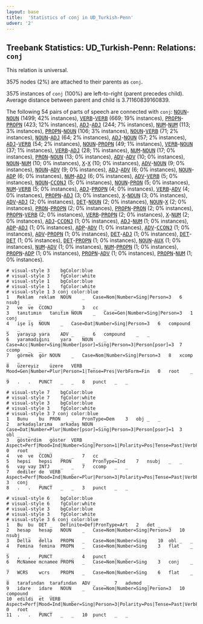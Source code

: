 ```yaml
---
layout: base
title:  'Statistics of conj in UD_Turkish-Penn'
udver: '2'
---
```


## Treebank Statistics: UD_Turkish-Penn: Relations: `conj`

This relation is universal.

3575 nodes (2%) are attached to their parents as `conj`.

3575 instances of `conj` (100%) are left-to-right (parent precedes child).
Average distance between parent and child is 3.71160839160839.

The following 54 pairs of parts of speech are connected with `conj`: <tt><a href="tr_penn-pos-NOUN.html">NOUN</a></tt>-<tt><a href="tr_penn-pos-NOUN.html">NOUN</a></tt> (1499; 42% instances), <tt><a href="tr_penn-pos-VERB.html">VERB</a></tt>-<tt><a href="tr_penn-pos-VERB.html">VERB</a></tt> (669; 19% instances), <tt><a href="tr_penn-pos-PROPN.html">PROPN</a></tt>-<tt><a href="tr_penn-pos-PROPN.html">PROPN</a></tt> (423; 12% instances), <tt><a href="tr_penn-pos-ADJ.html">ADJ</a></tt>-<tt><a href="tr_penn-pos-ADJ.html">ADJ</a></tt> (244; 7% instances), <tt><a href="tr_penn-pos-NUM.html">NUM</a></tt>-<tt><a href="tr_penn-pos-NUM.html">NUM</a></tt> (113; 3% instances), <tt><a href="tr_penn-pos-PROPN.html">PROPN</a></tt>-<tt><a href="tr_penn-pos-NOUN.html">NOUN</a></tt> (106; 3% instances), <tt><a href="tr_penn-pos-NOUN.html">NOUN</a></tt>-<tt><a href="tr_penn-pos-VERB.html">VERB</a></tt> (71; 2% instances), <tt><a href="tr_penn-pos-NOUN.html">NOUN</a></tt>-<tt><a href="tr_penn-pos-ADJ.html">ADJ</a></tt> (64; 2% instances), <tt><a href="tr_penn-pos-ADJ.html">ADJ</a></tt>-<tt><a href="tr_penn-pos-NOUN.html">NOUN</a></tt> (57; 2% instances), <tt><a href="tr_penn-pos-ADJ.html">ADJ</a></tt>-<tt><a href="tr_penn-pos-VERB.html">VERB</a></tt> (54; 2% instances), <tt><a href="tr_penn-pos-NOUN.html">NOUN</a></tt>-<tt><a href="tr_penn-pos-PROPN.html">PROPN</a></tt> (49; 1% instances), <tt><a href="tr_penn-pos-VERB.html">VERB</a></tt>-<tt><a href="tr_penn-pos-NOUN.html">NOUN</a></tt> (37; 1% instances), <tt><a href="tr_penn-pos-VERB.html">VERB</a></tt>-<tt><a href="tr_penn-pos-ADJ.html">ADJ</a></tt> (28; 1% instances), <tt><a href="tr_penn-pos-NUM.html">NUM</a></tt>-<tt><a href="tr_penn-pos-NOUN.html">NOUN</a></tt> (17; 0% instances), <tt><a href="tr_penn-pos-PRON.html">PRON</a></tt>-<tt><a href="tr_penn-pos-NOUN.html">NOUN</a></tt> (13; 0% instances), <tt><a href="tr_penn-pos-ADV.html">ADV</a></tt>-<tt><a href="tr_penn-pos-ADV.html">ADV</a></tt> (10; 0% instances), <tt><a href="tr_penn-pos-NOUN.html">NOUN</a></tt>-<tt><a href="tr_penn-pos-NUM.html">NUM</a></tt> (10; 0% instances), <tt><a href="tr_penn-pos-X.html">X</a></tt>-<tt><a href="tr_penn-pos-X.html">X</a></tt> (10; 0% instances), <tt><a href="tr_penn-pos-ADV.html">ADV</a></tt>-<tt><a href="tr_penn-pos-NOUN.html">NOUN</a></tt> (9; 0% instances), <tt><a href="tr_penn-pos-NOUN.html">NOUN</a></tt>-<tt><a href="tr_penn-pos-ADV.html">ADV</a></tt> (9; 0% instances), <tt><a href="tr_penn-pos-ADJ.html">ADJ</a></tt>-<tt><a href="tr_penn-pos-ADV.html">ADV</a></tt> (6; 0% instances), <tt><a href="tr_penn-pos-NOUN.html">NOUN</a></tt>-<tt><a href="tr_penn-pos-ADP.html">ADP</a></tt> (6; 0% instances), <tt><a href="tr_penn-pos-NUM.html">NUM</a></tt>-<tt><a href="tr_penn-pos-ADJ.html">ADJ</a></tt> (6; 0% instances), <tt><a href="tr_penn-pos-ADV.html">ADV</a></tt>-<tt><a href="tr_penn-pos-VERB.html">VERB</a></tt> (5; 0% instances), <tt><a href="tr_penn-pos-NOUN.html">NOUN</a></tt>-<tt><a href="tr_penn-pos-CCONJ.html">CCONJ</a></tt> (5; 0% instances), <tt><a href="tr_penn-pos-NOUN.html">NOUN</a></tt>-<tt><a href="tr_penn-pos-PRON.html">PRON</a></tt> (5; 0% instances), <tt><a href="tr_penn-pos-NUM.html">NUM</a></tt>-<tt><a href="tr_penn-pos-VERB.html">VERB</a></tt> (5; 0% instances), <tt><a href="tr_penn-pos-ADJ.html">ADJ</a></tt>-<tt><a href="tr_penn-pos-PROPN.html">PROPN</a></tt> (4; 0% instances), <tt><a href="tr_penn-pos-VERB.html">VERB</a></tt>-<tt><a href="tr_penn-pos-ADV.html">ADV</a></tt> (4; 0% instances), <tt><a href="tr_penn-pos-PROPN.html">PROPN</a></tt>-<tt><a href="tr_penn-pos-ADJ.html">ADJ</a></tt> (3; 0% instances), <tt><a href="tr_penn-pos-X.html">X</a></tt>-<tt><a href="tr_penn-pos-NOUN.html">NOUN</a></tt> (3; 0% instances), <tt><a href="tr_penn-pos-ADV.html">ADV</a></tt>-<tt><a href="tr_penn-pos-ADJ.html">ADJ</a></tt> (2; 0% instances), <tt><a href="tr_penn-pos-DET.html">DET</a></tt>-<tt><a href="tr_penn-pos-NOUN.html">NOUN</a></tt> (2; 0% instances), <tt><a href="tr_penn-pos-NOUN.html">NOUN</a></tt>-<tt><a href="tr_penn-pos-X.html">X</a></tt> (2; 0% instances), <tt><a href="tr_penn-pos-PRON.html">PRON</a></tt>-<tt><a href="tr_penn-pos-PROPN.html">PROPN</a></tt> (2; 0% instances), <tt><a href="tr_penn-pos-PROPN.html">PROPN</a></tt>-<tt><a href="tr_penn-pos-PRON.html">PRON</a></tt> (2; 0% instances), <tt><a href="tr_penn-pos-PROPN.html">PROPN</a></tt>-<tt><a href="tr_penn-pos-VERB.html">VERB</a></tt> (2; 0% instances), <tt><a href="tr_penn-pos-VERB.html">VERB</a></tt>-<tt><a href="tr_penn-pos-PROPN.html">PROPN</a></tt> (2; 0% instances), <tt><a href="tr_penn-pos-X.html">X</a></tt>-<tt><a href="tr_penn-pos-NUM.html">NUM</a></tt> (2; 0% instances), <tt><a href="tr_penn-pos-ADJ.html">ADJ</a></tt>-<tt><a href="tr_penn-pos-CCONJ.html">CCONJ</a></tt> (1; 0% instances), <tt><a href="tr_penn-pos-ADJ.html">ADJ</a></tt>-<tt><a href="tr_penn-pos-NUM.html">NUM</a></tt> (1; 0% instances), <tt><a href="tr_penn-pos-ADP.html">ADP</a></tt>-<tt><a href="tr_penn-pos-ADJ.html">ADJ</a></tt> (1; 0% instances), <tt><a href="tr_penn-pos-ADP.html">ADP</a></tt>-<tt><a href="tr_penn-pos-ADV.html">ADV</a></tt> (1; 0% instances), <tt><a href="tr_penn-pos-ADV.html">ADV</a></tt>-<tt><a href="tr_penn-pos-CCONJ.html">CCONJ</a></tt> (1; 0% instances), <tt><a href="tr_penn-pos-ADV.html">ADV</a></tt>-<tt><a href="tr_penn-pos-PROPN.html">PROPN</a></tt> (1; 0% instances), <tt><a href="tr_penn-pos-DET.html">DET</a></tt>-<tt><a href="tr_penn-pos-ADJ.html">ADJ</a></tt> (1; 0% instances), <tt><a href="tr_penn-pos-DET.html">DET</a></tt>-<tt><a href="tr_penn-pos-DET.html">DET</a></tt> (1; 0% instances), <tt><a href="tr_penn-pos-DET.html">DET</a></tt>-<tt><a href="tr_penn-pos-PROPN.html">PROPN</a></tt> (1; 0% instances), <tt><a href="tr_penn-pos-NOUN.html">NOUN</a></tt>-<tt><a href="tr_penn-pos-AUX.html">AUX</a></tt> (1; 0% instances), <tt><a href="tr_penn-pos-NUM.html">NUM</a></tt>-<tt><a href="tr_penn-pos-ADV.html">ADV</a></tt> (1; 0% instances), <tt><a href="tr_penn-pos-NUM.html">NUM</a></tt>-<tt><a href="tr_penn-pos-PROPN.html">PROPN</a></tt> (1; 0% instances), <tt><a href="tr_penn-pos-PROPN.html">PROPN</a></tt>-<tt><a href="tr_penn-pos-ADP.html">ADP</a></tt> (1; 0% instances), <tt><a href="tr_penn-pos-PROPN.html">PROPN</a></tt>-<tt><a href="tr_penn-pos-ADV.html">ADV</a></tt> (1; 0% instances), <tt><a href="tr_penn-pos-PROPN.html">PROPN</a></tt>-<tt><a href="tr_penn-pos-NUM.html">NUM</a></tt> (1; 0% instances).


~~~ conllu
# visual-style 3	bgColor:blue
# visual-style 3	fgColor:white
# visual-style 1	bgColor:blue
# visual-style 1	fgColor:white
# visual-style 1 3 conj	color:blue
1	Reklam	reklam	NOUN	_	Case=Nom|Number=Sing|Person=3	6	nsubj	_	_
2	ve	ve	CCONJ	_	_	3	cc	_	_
3	tanıtımın	tanıtım	NOUN	_	Case=Gen|Number=Sing|Person=3	1	conj	_	_
4	işe	iş	NOUN	_	Case=Dat|Number=Sing|Person=3	6	compound	_	_
5	yarayıp	yara	ADV	_	_	6	compound	_	_
6	yaramadığını	yara	NOUN	_	Case=Acc|Number=Sing|Number[psor]=Sing|Person=3|Person[psor]=3	7	ccomp	_	_
7	görmek	gör	NOUN	_	Case=Nom|Number=Sing|Person=3	8	xcomp	_	_
8	üzereyiz	üzere	VERB	_	Mood=Gen|Number=Plur|Person=1|Tense=Pres|VerbForm=Fin	0	root	_	_
9	.	.	PUNCT	_	_	8	punct	_	_

~~~


~~~ conllu
# visual-style 7	bgColor:blue
# visual-style 7	fgColor:white
# visual-style 3	bgColor:blue
# visual-style 3	fgColor:white
# visual-style 3 7 conj	color:blue
1	Bunu	bu	PRON	_	PronType=Dem	3	obj	_	_
2	arkadaşlarıma	arkadaş	NOUN	_	Case=Dat|Number=Plur|Number[psor]=Sing|Person=3|Person[psor]=1	3	obl	_	_
3	gösterdim	göster	VERB	_	Aspect=Perf|Mood=Ind|Number=Sing|Person=1|Polarity=Pos|Tense=Past|VerbForm=Fin	0	root	_	_
4	ve	ve	CCONJ	_	_	7	cc	_	_
5	hepsi	hepsi	PRON	_	PronType=Ind	7	nsubj	_	_
6	vay	vay	INTJ	_	_	7	ccomp	_	_
7	dediler	de	VERB	_	Aspect=Perf|Mood=Ind|Number=Plur|Person=3|Polarity=Pos|Tense=Past|VerbForm=Fin	3	conj	_	_
8	.	.	PUNCT	_	_	3	punct	_	_

~~~


~~~ conllu
# visual-style 6	bgColor:blue
# visual-style 6	fgColor:white
# visual-style 3	bgColor:blue
# visual-style 3	fgColor:white
# visual-style 3 6 conj	color:blue
1	Bu	bu	DET	_	Definite=Def|PronType=Art	2	det	_	_
2	hesap	hesap	NOUN	_	Case=Nom|Number=Sing|Person=3	10	nsubj	_	_
3	Della	della	PROPN	_	Case=Nom|Number=Sing	10	obl	_	_
4	Femina	femina	PROPN	_	Case=Nom|Number=Sing	3	flat	_	_
5	,	,	PUNCT	_	_	4	punct	_	_
6	McNamee	mcnamee	PROPN	_	Case=Nom|Number=Sing	3	conj	_	_
7	WCRS	wcrs	PROPN	_	Case=Nom|Number=Sing	6	flat	_	_
8	tarafından	tarafından	ADV	_	_	7	advmod	_	_
9	idare	idare	NOUN	_	Case=Nom|Number=Sing|Person=3	10	compound	_	_
10	edildi	et	VERB	_	Aspect=Perf|Mood=Ind|Number=Sing|Person=3|Polarity=Pos|Tense=Past|VerbForm=Fin|Voice=Pass	0	root	_	_
11	.	.	PUNCT	_	_	10	punct	_	_

~~~


